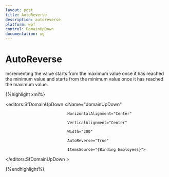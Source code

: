 ```yaml
---
layout: post
title: AutoReverse
description: autoreverse
platform: wpf
control: DomainUpDown
documentation: ug
---
```


# AutoReverse

Incrementing the value starts from the maximum value once it has reached the minimum value and starts from the minimum value once it has reached the maximum value.


{%highlight xml%}





<editors:SfDomainUpDown x:Name="domainUpDown"

                               HorizontalAlignment="Center"

                               VerticalAlignment="Center"

                               Width="200" 

                               AutoReverse="True"

                               ItemsSource="{Binding Employees}">

</editors:SfDomainUpDown >


{%endhighlight%}



